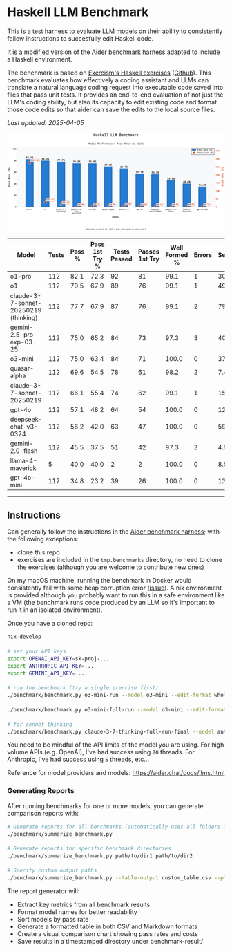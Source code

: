 # Haskell LLM Benchmark

This is a test harness to evaluate LLM models on their ability to consistently follow instructions to succesfully edit Haskell code. 

It is a modified version of the [Aider benchmark harness](https://github.com/Aider-AI/aider/blob/main/benchmark/README.md) adapted to include a Haskell environment.

The benchmark is based on [Exercism's Haskell exercises](https://exercism.org/tracks/haskell) ([Github](https://github.com/exercism/haskell)). This benchmark evaluates how effectively a coding assistant and LLMs can translate a natural language coding request into executable code saved into files that pass unit tests. It provides an end-to-end evaluation of not just the LLM's coding ability, but also its capacity to edit existing code and format those code edits so that aider can save the edits to the local source files.

_Last updated: 2025-04-05_

![Haskell LLM Benchmark](/benchmark-result/report-2025-04-05-17-30-51/benchmark_comparison.png)

| Model | Tests | Pass % | Pass 1st Try % | Tests Passed | Passes 1st Try | Well Formed % | Errors | Sec/Test | Total Cost ($) | Cost/Test ($) |
| --- | --- | --- | --- | --- | --- | --- | --- | --- | --- | --- |
| o1-pro | 112 | 82.1 | 72.3 | 92 | 81 | 99.1 | 1 | 301.6 | 275.04 | 2.4558 |
| o1 | 112 | 79.5 | 67.9 | 89 | 76 | 99.1 | 1 | 49.3 | 29.22 | 0.2609 |
| claude-3-7-sonnet-20250219 (thinking) | 112 | 77.7 | 67.9 | 87 | 76 | 99.1 | 2 | 79.5 | 12.55 | 0.1120 |
| gemini-2.5-pro-exp-03-25 | 112 | 75.0 | 65.2 | 84 | 73 | 97.3 | 3 | 40.9 | 0.00 | 0.0000 |
| o3-mini | 112 | 75.0 | 63.4 | 84 | 71 | 100.0 | 0 | 37.5 | 2.13 | 0.0190 |
| quasar-alpha | 112 | 69.6 | 54.5 | 78 | 61 | 98.2 | 2 | 7.4 | 0.00 | 0.0000 |
| claude-3-7-sonnet-20250219 | 112 | 66.1 | 55.4 | 74 | 62 | 99.1 | 1 | 15.9 | 3.80 | 0.0340 |
| gpt-4o | 112 | 57.1 | 48.2 | 64 | 54 | 100.0 | 0 | 12.4 | 1.60 | 0.0143 |
| deepseek-chat-v3-0324 | 112 | 56.2 | 42.0 | 63 | 47 | 100.0 | 0 | 59.2 | 0.41 | 0.0037 |
| gemini-2.0-flash | 112 | 45.5 | 37.5 | 51 | 42 | 97.3 | 3 | 4.9 | 0.08 | 0.0007 |
| llama-4-maverick | 5 | 40.0 | 40.0 | 2 | 2 | 100.0 | 0 | 8.5 | 0.00 | 0.0000 |
| gpt-4o-mini | 112 | 34.8 | 23.2 | 39 | 26 | 100.0 | 0 | 13.4 | 0.11 | 0.0010 |



___

## Instructions

Can generally follow the instructions in the [Aider benchmark harness](https://github.com/Aider-AI/aider/blob/main/benchmark/README.md); with the following exceptions:

- clone this repo
- exercises are included in the `tmp.benchmarks` directory, no need to clone the exercises (although you are welcome to contribute new ones)

On my macOS machine, running the benchmark in Docker would consistently fail with some heap corruption error ([issue](https://github.com/Aider-AI/aider/issues/3718)). A nix environment is provided although you probably want to run this in a safe environment like a VM (the benchmark runs code produced by an LLM so it's important to run it in an isolated environment).

Once you have a cloned repo:

```sh
nix-develop

# set your API keys
export OPENAI_API_KEY=sk-proj-...
export ANTHROPIC_API_KEY=...
export GEMINI_API_KEY=...

# run the benchmark (try a single exercise first)
./benchmark/benchmark.py o3-mini-run --model o3-mini --edit-format whole --threads 10 --num-tests 1 --exercises-dir polyglot-benchmark --new

./benchmark/benchmark.py o3-mini-full-run --model o3-mini --edit-format whole --threads 10 --exercises-dir polyglot-benchmark --new

# for sonnet thinking
./benchmark/benchmark.py claude-3-7-thinking-full-run-final --model anthropic/claude-3-7-sonnet-20250219 --edit-format whole --threads 5 --exercises-dir polyglot-benchmark --new --read-model-settings .aider.model.settings.yml
```

You need to be mindful of the API limits of the model you are using. For high volume APIs (e.g. OpenAI), I've had success using `20` threads. For Anthropic, I've had success using `5` threads, etc...

Reference for model providers and models: https://aider.chat/docs/llms.html

### Generating Reports

After running benchmarks for one or more models, you can generate comparison reports with:

```sh
# Generate reports for all benchmarks (automatically uses all folders in tmp.benchmarks except polyglot-benchmark)
./benchmark/summarize_benchmark.py

# Generate reports for specific benchmark directories
./benchmark/summarize_benchmark.py path/to/dir1 path/to/dir2

# Specify custom output paths
./benchmark/summarize_benchmark.py --table-output custom_table.csv --plot-output custom_plot.png
```

The report generator will:
- Extract key metrics from all benchmark results
- Format model names for better readability
- Sort models by pass rate
- Generate a formatted table in both CSV and Markdown formats
- Create a visual comparison chart showing pass rates and costs
- Save results in a timestamped directory under benchmark-result/
